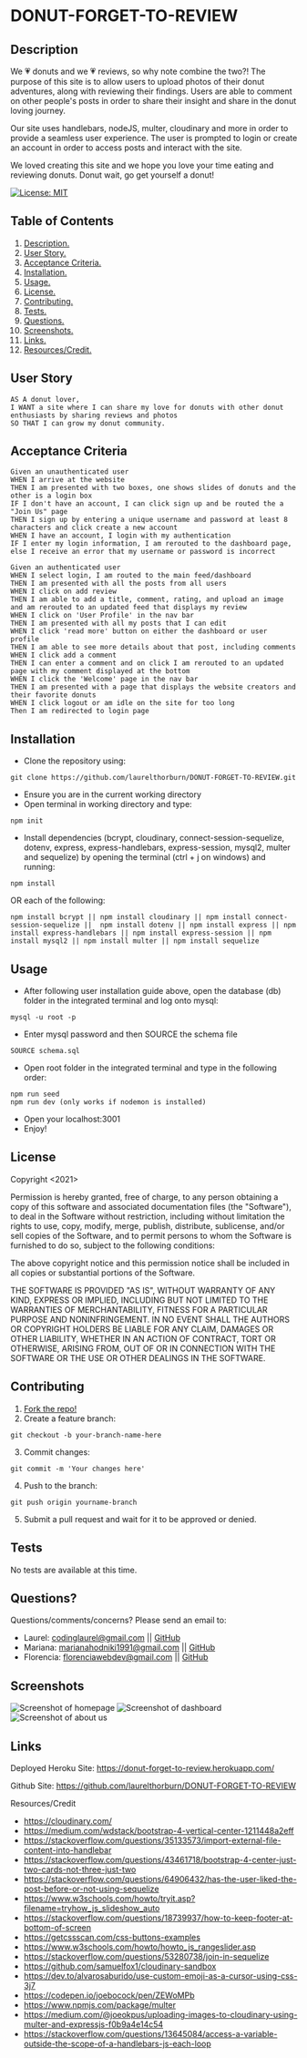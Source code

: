 # DONUT-FORGET-TO-REVIEW

<a name="descsection"></a>
## Description
We 💗 donuts and we 💗 reviews, so why note combine the two?! The purpose of this site is to allow users to upload photos of their donut adventures, along with reviewing their findings. Users are able to comment on other people's posts in order to share their insight and share in the donut loving journey.

Our site uses handlebars, nodeJS, multer, cloudinary and more in order to provide a seamless user experience.  The user is prompted to login or create an account in order to access posts and interact with the site.

We loved creating this site and we hope you love your time eating and reviewing donuts. Donut wait, go get yourself a donut!

[![License: MIT](https://img.shields.io/badge/License-MIT-yellow.svg)](https://opensource.org/licenses/MIT)


## Table of Contents
1. [ Description. ](#descsection)
2. [ User Story. ](#usersection)
3. [ Acceptance Criteria. ](#acceptancesection)
4. [ Installation. ](#installsection)
5. [ Usage. ](#usagesection)
6. [ License. ](#licensesection)
7. [ Contributing. ](#contribsection)
8. [ Tests. ](#testsection)
9. [ Questions. ](#questionssection)
10. [ Screenshots. ](#picsection)
11. [ Links. ](#linksection)
12. [ Resources/Credit. ](#creditsection)

<a name="usersection"></a>
## User Story
```
AS A donut lover,
I WANT a site where I can share my love for donuts with other donut enthusiasts by sharing reviews and photos
SO THAT I can grow my donut community.
```

<a name="acceptancesection"></a>
## Acceptance Criteria
```
Given an unauthenticated user
WHEN I arrive at the website
THEN I am presented with two boxes, one shows slides of donuts and the other is a login box
IF I don't have an account, I can click sign up and be routed the a "Join Us" page
THEN I sign up by entering a unique username and password at least 8 characters and click create a new account
WHEN I have an account, I login with my authentication
IF I enter my login information, I am rerouted to the dashboard page, else I receive an error that my username or password is incorrect

Given an authenticated user
WHEN I select login, I am routed to the main feed/dashboard 
THEN I am presented with all the posts from all users
WHEN I click on add review 
THEN I am able to add a title, comment, rating, and upload an image and am rerouted to an updated feed that displays my review
WHEN I click on 'User Profile' in the nav bar 
THEN I am presented with all my posts that I can edit
WHEN I click 'read more' button on either the dashboard or user profile
THEN I am able to see more details about that post, including comments
WHEN I click add a comment
THEN I can enter a comment and on click I am rerouted to an updated page with my comment displayed at the bottom
WHEN I click the 'Welcome' page in the nav bar
THEN I am presented with a page that displays the website creators and their favorite donuts
WHEN I click logout or am idle on the site for too long
Then I am redirected to login page

```

<a name="installsection"></a>
## Installation
* Clone the repository using:
```
git clone https://github.com/laurelthorburn/DONUT-FORGET-TO-REVIEW.git
```
* Ensure you are in the current working directory
* Open terminal in working directory and type:
```
npm init
```
* Install dependencies (bcrypt, cloudinary, connect-session-sequelize, dotenv, express, express-handlebars, express-session, mysql2, multer and sequelize) by opening the terminal (ctrl + j on windows) and running:
```
npm install
```
OR each of the following:
```
npm install bcrypt || npm install cloudinary || npm install connect-session-sequelize ||  npm install dotenv || npm install express || npm install express-handlebars || npm install express-session || npm install mysql2 || npm install multer || npm install sequelize
```

<a name="usagesection"></a>
## Usage
*  After following user installation guide above, open the database (db) folder in the integrated terminal and log onto mysql:
```
mysql -u root -p
```
* Enter mysql password and then SOURCE the schema file
```
SOURCE schema.sql
```
* Open root folder in the integrated terminal and type in the following order:
```
npm run seed
npm run dev (only works if nodemon is installed)
```
* Open your localhost:3001 
* Enjoy!

<a name="licensesection"></a>
## License
Copyright <2021>

Permission is hereby granted, free of charge, to any person obtaining a copy of this software and associated documentation files (the "Software"), to deal in the Software without restriction, including without limitation the rights to use, copy, modify, merge, publish, distribute, sublicense, and/or sell copies of the Software, and to permit persons to whom the Software is furnished to do so, subject to the following conditions:

The above copyright notice and this permission notice shall be included in all copies or substantial portions of the Software.

THE SOFTWARE IS PROVIDED "AS IS", WITHOUT WARRANTY OF ANY KIND, EXPRESS OR IMPLIED, INCLUDING BUT NOT LIMITED TO THE WARRANTIES OF MERCHANTABILITY, FITNESS FOR A PARTICULAR PURPOSE AND NONINFRINGEMENT. IN NO EVENT SHALL THE AUTHORS OR COPYRIGHT HOLDERS BE LIABLE FOR ANY CLAIM, DAMAGES OR OTHER LIABILITY, WHETHER IN AN ACTION OF CONTRACT, TORT OR OTHERWISE, ARISING FROM, OUT OF OR IN CONNECTION WITH THE SOFTWARE OR THE USE OR OTHER DEALINGS IN THE SOFTWARE.

  <a name="contribsection"></a>
## Contributing
  
1. [Fork the repo!](https://docs.github.com/en/get-started/quickstart/fork-a-repo)
2. Create a feature branch:
```
git checkout -b your-branch-name-here
```
3. Commit changes:
```
git commit -m 'Your changes here'
```
4. Push to the branch:
```
git push origin yourname-branch
```
5. Submit a pull request and wait for it to be approved or denied.

  <a name="testsection"></a>
## Tests
  No tests are available at this time.

  <a name="questionssection"></a>
## Questions?

  Questions/comments/concerns? Please send an email to:
  * Laurel: codinglaurel@gmail.com || [GitHub](https://github.com/laurelthorburn)
  * Mariana: marianahodniki1991@gmail.com || [GitHub](https://github.com/mhdavie)
  * Florencia: florenciawebdev@gmail.com || [GitHub](https://github.com/FlorenciaB94)

  <a name="picsection"></a>
  ## Screenshots
  ![Screenshot of homepage](./public/media/screenshot1.png)
  ![Screenshot of dashboard](./public/media/screenshot2.png)
  ![Screenshot of about us](./public/media/screenshot3.png)

  <a name="linksection"></a>
  ## Links
  
  Deployed Heroku Site: https://donut-forget-to-review.herokuapp.com/

  Github Site: https://github.com/laurelthorburn/DONUT-FORGET-TO-REVIEW

Resources/Credit
* https://cloudinary.com/
* https://medium.com/wdstack/bootstrap-4-vertical-center-1211448a2eff
* https://stackoverflow.com/questions/35133573/import-external-file-content-into-handlebar
* https://stackoverflow.com/questions/43461718/bootstrap-4-center-just-two-cards-not-three-just-two
* https://stackoverflow.com/questions/64906432/has-the-user-liked-the-post-before-or-not-using-sequelize
* https://www.w3schools.com/howto/tryit.asp?filename=tryhow_js_slideshow_auto
* https://stackoverflow.com/questions/18739937/how-to-keep-footer-at-bottom-of-screen
* https://getcssscan.com/css-buttons-examples
* https://www.w3schools.com/howto/howto_js_rangeslider.asp
* https://stackoverflow.com/questions/53280738/join-in-sequelize
* https://github.com/samuelfox1/cloudinary-sandbox
* https://dev.to/alvarosaburido/use-custom-emoji-as-a-cursor-using-css-3j7
* https://codepen.io/joebocock/pen/ZEWoMPb
* https://www.npmjs.com/package/multer
* https://medium.com/@joeokpus/uploading-images-to-cloudinary-using-multer-and-expressjs-f0b9a4e14c54
* https://stackoverflow.com/questions/13645084/access-a-variable-outside-the-scope-of-a-handlebars-js-each-loop
